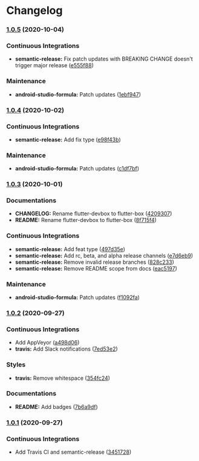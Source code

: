 # Changelog

### [1.0.5](https://github.com/extra2000/flutter-box/compare/v1.0.4...v1.0.5) (2020-10-04)


### Continuous Integrations

* **semantic-release:** Fix patch updates with BREAKING CHANGE doesn't trigger major release ([e555f88](https://github.com/extra2000/flutter-box/commit/e555f8851e649590b9a528aac513a554ad18de78))


### Maintenance

* **android-studio-formula:** Patch updates ([1ebf947](https://github.com/extra2000/flutter-box/commit/1ebf947933fb5a0cef777162febd69758c3e3492))

### [1.0.4](https://github.com/extra2000/flutter-box/compare/v1.0.3...v1.0.4) (2020-10-02)


### Continuous Integrations

* **semantic-release:** Add fix type ([e98f43b](https://github.com/extra2000/flutter-box/commit/e98f43b37878eade4b01631184011ed16c028e38))


### Maintenance

* **android-studio-formula:** Patch updates ([c1df7bf](https://github.com/extra2000/flutter-box/commit/c1df7bf48cf545b25259cd655767ca45c63c74cc))

### [1.0.3](https://github.com/extra2000/flutter-box/compare/v1.0.2...v1.0.3) (2020-10-01)


### Documentations

* **CHANGELOG:** Rename flutter-devbox to flutter-box ([4209307](https://github.com/extra2000/flutter-box/commit/42093071018207e7a4858ac96774fea9c169e311))
* **README:** Rename flutter-devbox to flutter-box ([8f715f4](https://github.com/extra2000/flutter-box/commit/8f715f4872dda81689b1b742d85a0a6f2d5bdd36))


### Continuous Integrations

* **semantic-release:** Add feat type ([497d35e](https://github.com/extra2000/flutter-box/commit/497d35e040cefd76873491a6068b6cefc1844c12))
* **semantic-release:** Add rc, beta, and alpha release channels ([e7d6eb9](https://github.com/extra2000/flutter-box/commit/e7d6eb9a9c9c8e60e2408b153560dca8b66a5fb7))
* **semantic-release:** Remove invalid release branches ([828c233](https://github.com/extra2000/flutter-box/commit/828c2332a0335d255a1f2dccfa6dc0ebbe11cac1))
* **semantic-release:** Remove README scope from docs ([eac5197](https://github.com/extra2000/flutter-box/commit/eac5197c93418a94a72e01a6484b56d1fe320254))


### Maintenance

* **android-studio-formula:** Patch updates ([f1092fa](https://github.com/extra2000/flutter-box/commit/f1092fac838a3ddea50fa573fe8198819a086dfc))

### [1.0.2](https://github.com/extra2000/flutter-box/compare/v1.0.1...v1.0.2) (2020-09-27)


### Continuous Integrations

* Add AppVeyor ([a498d06](https://github.com/extra2000/flutter-box/commit/a498d06d4954a00ec5f6ad7d1759883d440d7c94))
* **travis:** Add Slack notifications ([7ed53e2](https://github.com/extra2000/flutter-box/commit/7ed53e2605c6e5aace9226e5039c846a9994d0bb))


### Styles

* **travis:** Remove whitespace ([354fc24](https://github.com/extra2000/flutter-box/commit/354fc240fb571c531d07522a3cb4a113ca2ef09f))


### Documentations

* **README:** Add badges ([7b6a9df](https://github.com/extra2000/flutter-box/commit/7b6a9df088fe63051c5d956d0062cd5a0c5c7601))

### [1.0.1](https://github.com/extra2000/flutter-box/compare/v1.0.0...v1.0.1) (2020-09-27)


### Continuous Integrations

* Add Travis CI and semantic-release ([3451728](https://github.com/extra2000/flutter-box/commit/3451728416358d8ef450fc228bcef3b3bd372b16))
